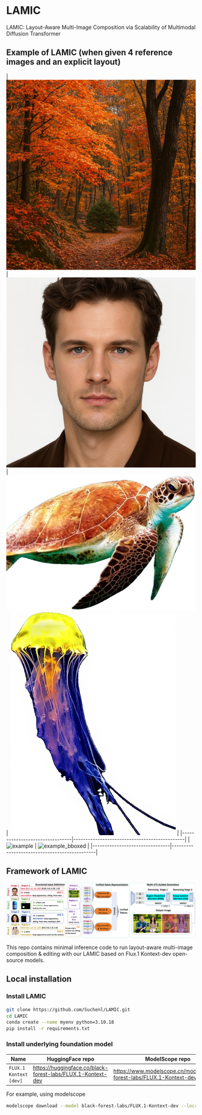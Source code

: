 # LAMIC
LAMIC: Layout-Aware Multi-Image Composition via Scalability of Multimodal Diffusion Transformer

## Example of LAMIC (when given 4 reference images and an explicit layout)
| ![example_forest](assets/example_forest.jpg) | ![example_man](assets/example_man.jpg) | ![example_sea_turtle](assets/example_sea_turtle.jpg) | ![example_sea_turtle](assets/example_jellyfish.jpg) |
|--------------------------------|----------------------------------------------|
| ![example](assets/example.png) | ![example_bboxed](assets/example_bboxed.png) |
|--------------------------------|----------------------------------------------|
## Framework of LAMIC
![framework](assets/framework.jpg)

This repo contains minimal inference code to run layout-aware multi-image composition & editing with our LAMIC based on Flux.1 Kontext-dev open-source models.

## Local installation
### Install LAMIC
```bash
git clone https://github.com/Suchenl/LAMIC.git
cd LAMIC
conda create --name myenv python=3.10.18
pip install -r requirements.txt
```
### Install underlying foundation model

| Name                        | HuggingFace repo                                               | ModelScope repo                                                       |
| --------------------------- | -------------------------------------------------------------- | --------------------------------------------------------------------- |
| `FLUX.1 Kontext [dev]`      | https://huggingface.co/black-forest-labs/FLUX.1-Kontext-dev    | https://www.modelscope.cn/models/black-forest-labs/FLUX.1-Kontext-dev |

For example, using modelscope
```bash
modelscope download --model black-forest-labs/FLUX.1-Kontext-dev --local_dir ./your_dir
```

## 
